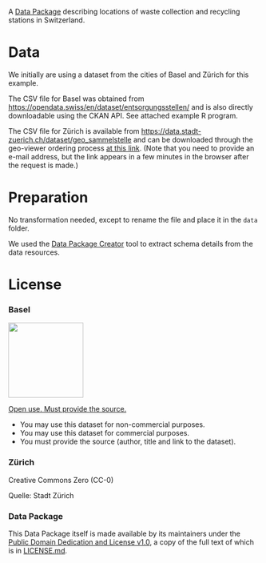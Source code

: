 A [Data Package](https://frictionlessdata.io/data-packages/) describing locations of waste collection and recycling stations in Switzerland.

# Data

We initially are using a dataset from the cities of Basel and Zürich for this example.

The CSV file for Basel was obtained from https://opendata.swiss/en/dataset/entsorgungsstellen/ and is also directly downloadable using the CKAN API. See attached example R program.

The CSV file for Zürich is available from https://data.stadt-zuerich.ch/dataset/geo_sammelstelle and can be downloaded through the geo-viewer ordering process [at this link](https://www.stadt-zuerich.ch/geodaten/download/Sammelstelle?format=10008). (Note that you need to provide an e-mail address, but the link appears in a few minutes in the browser after the request is made.)

# Preparation

No transformation needed, except to rename the file and place it in the `data` folder.

We used the [Data Package Creator](https://create.frictionlessdata.io/) tool to extract schema details from the data resources.

# License

### Basel

<img src="https://opendata.swiss/content/themes/wp-ogdch-theme/assets/images/terms/terms_by.svg" width=150>

[Open use. Must provide the source.](https://opendata.swiss/en/terms-of-use/#terms_by)

- You may use this dataset for non-commercial purposes.
- You may use this dataset for commercial purposes.
- You must provide the source (author, title and link to the dataset).

### Zürich

Creative Commons Zero (CC-0)

Quelle: Stadt Zürich

### Data Package

This Data Package itself is made available by its maintainers under the [Public Domain Dedication and License v1.0](http://www.opendatacommons.org/licenses/pddl/1.0/), a copy of the full text of which is in [LICENSE.md](LICENSE.md).
